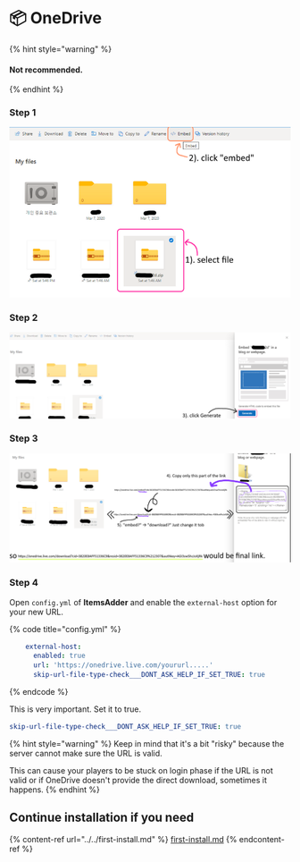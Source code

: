 # 📦 OneDrive

{% hint style="warning" %}
#### Not recommended.
{% endhint %}

### Step 1

![](<../../.gitbook/assets/image (15).png>)

### Step 2

![](<../../.gitbook/assets/image (158).png>)

### Step 3

![](<../../.gitbook/assets/image (66).png>)

### Step 4

Open `config.yml` of **ItemsAdder** and enable the `external-host` option for your new URL.

{% code title="config.yml" %}
```yaml
    external-host:
      enabled: true
      url: 'https://onedrive.live.com/yoururl.....'
      skip-url-file-type-check___DONT_ASK_HELP_IF_SET_TRUE: true
```
{% endcode %}

This is very important. Set it to true.

```yaml
skip-url-file-type-check___DONT_ASK_HELP_IF_SET_TRUE: true
```

{% hint style="warning" %}
Keep in mind that it's a bit "risky" because the server cannot make sure the URL is valid.

This can cause your players to be stuck on login phase if the URL is not valid or if OneDrive doesn't provide the direct download, sometimes it happens.
{% endhint %}

## Continue installation if you need

{% content-ref url="../../first-install.md" %}
[first-install.md](../../first-install.md)
{% endcontent-ref %}
